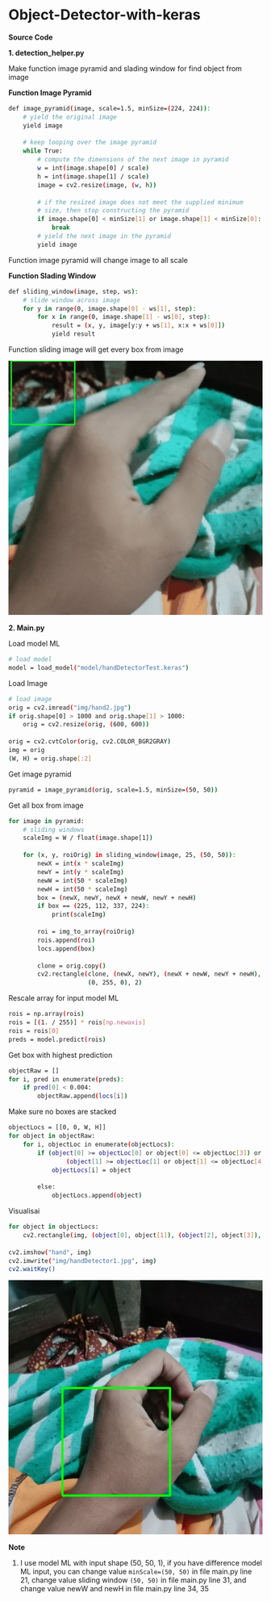 # Object-Detector-with-keras

**Source Code**

**1. detection_helper.py**

Make function image pyramid and slading window for find object from image

**Function Image Pyramid**
```bash
def image_pyramid(image, scale=1.5, minSize=(224, 224)):
    # yield the original image
    yield image

    # keep looping over the image pyramid
    while True:
        # compute the dimensions of the next image in pyramid
        w = int(image.shape[0] / scale)
        h = int(image.shape[1] / scale)
        image = cv2.resize(image, (w, h))

        # if the resized image does not meet the supplied minimum
        # size, then stop constructing the pyramid
        if image.shape[0] < minSize[1] or image.shape[1] < minSize[0]:
            break
        # yield the next image in the pyramid
        yield image
```

Function image pyramid will change image to all scale

**Function Slading Window**
```bash
def sliding_window(image, step, ws):
    # slide window across image
    for y in range(0, image.shape[0] - ws[1], step):
        for x in range(0, image.shape[1] - ws[0], step):
            result = (x, y, image[y:y + ws[1], x:x + ws[0]])
            yield result
```

Function sliding image will get every box from image

<img src="movie.gif">

**2. Main.py**

Load model ML
```bash
# load model
model = load_model("model/handDetectorTest.keras")
```

Load Image
```bash
# load image
orig = cv2.imread("img/hand2.jpg")
if orig.shape[0] > 1000 and orig.shape[1] > 1000:
    orig = cv2.resize(orig, (600, 600))

orig = cv2.cvtColor(orig, cv2.COLOR_BGR2GRAY)
img = orig
(W, H) = orig.shape[:2]
```

Get image pyramid
```bash
pyramid = image_pyramid(orig, scale=1.5, minSize=(50, 50))
```

Get all  box from image
```bash
for image in pyramid:
    # sliding windows
    scaleImg = W / float(image.shape[1])

    for (x, y, roiOrig) in sliding_window(image, 25, (50, 50)):
        newX = int(x * scaleImg)
        newY = int(y * scaleImg)
        newW = int(50 * scaleImg)
        newH = int(50 * scaleImg)
        box = (newX, newY, newX + newW, newY + newH)
        if box == (225, 112, 337, 224):
            print(scaleImg)

        roi = img_to_array(roiOrig)
        rois.append(roi)
        locs.append(box)

        clone = orig.copy()
        cv2.rectangle(clone, (newX, newY), (newX + newW, newY + newH),
                      (0, 255, 0), 2)
```

Rescale array for input model ML
```bash
rois = np.array(rois)
rois = [(1. / 255)] * rois[np.newaxis]
rois = rois[0]
preds = model.predict(rois)
```

Get box with highest prediction
```bash
objectRaw = []
for i, pred in enumerate(preds):
    if pred[0] < 0.004:
        objectRaw.append(locs[i])
```

Make sure no boxes are stacked
```bash
objectLocs = [[0, 0, W, H]]
for object in objectRaw:
    for i, objectLoc in enumerate(objectLocs):
        if (object[0] >= objectLoc[0] or object[0] <= objectLoc[3]) or \
                (object[1] >= objectLoc[1] or object[1] <= objectLoc[4]):
            objectLocs[i] = object

        else:
            objectLocs.append(object)
```

Visualisai
```bash
for object in objectLocs:
    cv2.rectangle(img, (object[0], object[1]), (object[2], object[3]), (0, 255, 0), 4)

cv2.imshow("hand", img)
cv2.imwrite("img/handDetector1.jpg", img)
cv2.waitKey()
```

<img src="img/handDetector4.jpg">

**Note**

1. I use model ML with input shape (50, 50, 1), if you have difference model ML input, you can change value ```minScale=(50, 50)``` in file main.py line 21, 
change value sliding window ```(50, 50)``` in file main.py line 31, and change value newW and newH in file main.py line 34, 35
